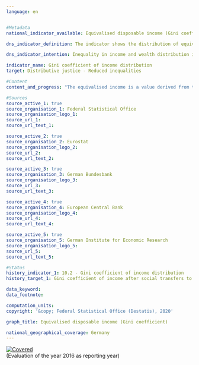```yaml
---                   
language: en                   


#Metadata                   
national_indicator_available: Equivalised disposable income (Gini coefficient)                   

dns_indicator_definition: The indicator shows the distribution of equivalised disposable income per person using Gini coefficients.<sub> Text from the Indicator Report 2018</sub>                   

dns_indicator_intention: Inequality in income and wealth distribution is a generally accepted component of a dynamic market economy. However, the income and wealth gap must remain moderate and social inclusion be guaranteed for all. The goal is to keep the Gini coefficient of equivalised disposable income below the EU average by means of suitable framework conditions as well as a targeted re-distribution of income through taxes and social benefits.<sub> Text from the Indicator Report 2018</sub>                   

indicator_name: Gini coefficient of income distribution                   
target: Distributive justice - Reduced inequalities                   

#Content                    
content_and_progress: "The equivalised income is a value derived from the total income of a household and the number and age of the people living from this income. With the help of an equivalence scale, the incomes are weighted according to household size and composition, as the shared use of living space and household appliances results in efficiency gains. This approach makes it possible to compare incomes irrespective of the household size or the age of the household members because the equivalised income is allocated equally to each household member. The equivalised disposable income is a household’s income including social transfers, after taxes and other deductions, and is therefore the income available for expenditures and savings. A distinction must be made between this measure and the equivalised income before social transfers on the one hand, which looks at the disposable income without possible social transfers (e.g. unemployment benefits, housing assistance), and market income on the other, which is calculated before taxes, social contributions and social benefits.<br><br>The initial data for equivalised income are taken from the Europe-wide harmonised annual statistics on income and living conditions (EU-SILC), the data on income distribution come from the “Household Finance and Consumption Survey” (HFCS) conducted at irregular intervals by the European Central Bank. The fact that households with high income and extensive assets are under-represented in voluntary sample surveys is methodologically compensated for. Therefore, the values for income as well as for assets in Germany are comparable to those of Europe and the Eurozone in terms of methodology. Beyond this, no equivalent, methodologically harmonised and verifiable internationally comparative values are available. Since EU-SILC is not yet drawn upon to calculate a Gini coefficient for market income, data from the German Socio-Economic Panel (SOEP) of the German Institute for Economic Research are used for this purpose.<br><br>As in previous years, the Gini coefficient of the equivalised disposable income for Germany (0.295) almost equals that for the European Union (0.308) and shows a stable pattern over the years. Thus, there are no significant differences in income distribution between Germany and Europe. Furthermore, the Gini coefficient of the equivalised disposable income is well below the Gini coefficient of the equivalised disposable income before social benefits without pensions (0.295 as compared with 0.359). As expected, the Gini coefficient of market income was even higher at 0.504 (2015). In Germany, social benefits, social insurance and taxes thus contribute considerably to reducing inequalities in disposable income.<br><br>Turning to the corresponding Gini coefficient (2014: 0.76), wealth in Germany is much less evenly distributed than income. In this context, hardly any change can be detected over time (2010: 0.76). The gap to the respective European value (Eurozone 2010: 0.69) is substantial. However, the impression of there being a disproportionately high wealth inequality is qualified by several factors not covered by the Gini coefficient. For instance, the evaluation of wealth does not take into account future pension entitlements. In addition, due to the stricter protection of tenants’ rights, people in Germany are more likely to rent than own their homes, compared to other European countries.<sub> Text from the Indicator Report 2018</sub>"                   

#Sources
source_active_1: true                           
source_organisation_1: Federal Statistical Office                           
source_organisation_logo_1:                            
source_url_1:                            
source_url_text_1:                            

source_active_2: true                           
source_organisation_2: Eurostat                           
source_organisation_logo_2:                            
source_url_2:                            
source_url_text_2:                            

source_active_3: true                           
source_organisation_3: German Bundesbank                           
source_organisation_logo_3:                            
source_url_3:                            
source_url_text_3:                            

source_active_4: true                           
source_organisation_4: European Central Bank                           
source_organisation_logo_4:                            
source_url_4:                            
source_url_text_4:                            

source_active_5: true                           
source_organisation_5: German Institute for Economic Research                           
source_organisation_logo_5:                            
source_url_5:                            
source_url_text_5:                            

#Status                   
history_indicator_1: 10.2 - Gini coefficient of income distribution                   
history_target_1: Gini coefficient of income after social transfers to be below the EU-28 average by 2030

data_keyword:                    
data_footnote:                    

computation_units:                    
copyright: '&copy; Federal Statistical Office (Destatis), 2020'                   

graph_title: Equivalised disposable income (Gini coefficient)                   

national_geographical_coverage: Germany                   
---
```

<div>                           
  <div class="my-header">                           
    <a href="https://sustainabledevelopment-deutschland.github.io/en/status/"><img src="https://g205sdgs.github.io/sdg-indicators/public/Wettersymbole/Leicht bewölkt.png" title="If the trend continues, the indicator will be presumably miss its target by at least 5&nbsp;% and at most 20&nbsp;% of the difference between the target value and the current value" alt="Covered" />                           
    </a>                           
  </div>
  <div class="my-header-note">
    <span>(Evaluation of the year 2016 as reporting year)</span>
  </div>                           
</div>